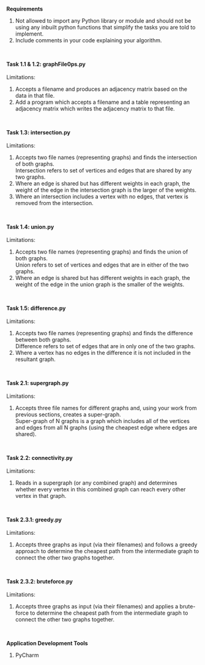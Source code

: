 **Requirements**
1. Not allowed to import any Python library or module and should not be using any inbuilt python functions that 
simplify the tasks you are told to implement.
2. Include comments in your code explaining your algorithm.

<br />

**Task 1.1 & 1.2: graphFile0ps.py**
<br /><br />Limitations:
1. Accepts a filename and produces an adjacency matrix based on the data in that file.
2. Add a program which accepts a filename and a table representing an adjacency matrix which 
writes the adjacency matrix to that file.

<br />

**Task 1.3: intersection.py**
<br /><br />Limitations:
1. Accepts two file names (representing graphs) and finds the intersection of both graphs.
<br />Intersection refers to set of vertices and edges that are shared by any two graphs.
2. Where an edge is shared but has different weights in each graph, the weight of the edge in 
the intersection graph is the larger of the weights.
3. Where an intersection includes a vertex with no edges, that vertex is removed from 
the intersection.

<br />

**Task 1.4: union.py**
<br /><br />Limitations:
1. Accepts two file names (representing graphs) and finds the union of both graphs.
<br />Union refers to set of vertices and edges that are in either of the two graphs.
2. Where an edge is shared but has different weights in each graph, the weight of the edge in 
the union graph is the smaller of the weights.

<br />

**Task 1.5: difference.py**
<br /><br />Limitations:
1. Accepts two file names (representing graphs) and finds the difference between both graphs.
<br />Difference refers to set of edges that are in only one of the two graphs.
2. Where a vertex has no edges in the difference it is not included in the resultant graph.

<br />

**Task 2.1: supergraph.py**
<br /><br />Limitations:
1. Accepts three file names for different graphs and, using your work from previous sections, 
creates a super-graph.
<br /> Super-graph of N graphs is a graph which includes all of the vertices and edges 
from all N graphs (using the cheapest edge where edges are shared).

<br />

**Task 2.2: connectivity.py**
<br /><br />Limitations:
1. Reads in a supergraph (or any combined graph) and determines whether every vertex in 
this combined graph can reach every other vertex in that graph.

<br />


**Task 2.3.1: greedy.py**
<br /><br />Limitations:
1. Accepts three graphs as input (via their filenames) and follows a greedy approach 
to determine the cheapest path from the intermediate graph to connect the other two graphs together.

<br />

**Task 2.3.2: bruteforce.py**
<br /><br />Limitations:
1. Accepts three graphs as input (via their filenames) and applies a brute-force
to determine the cheapest path from the intermediate graph to connect the other two graphs together.

<br />

**Application Development Tools**
1. PyCharm
